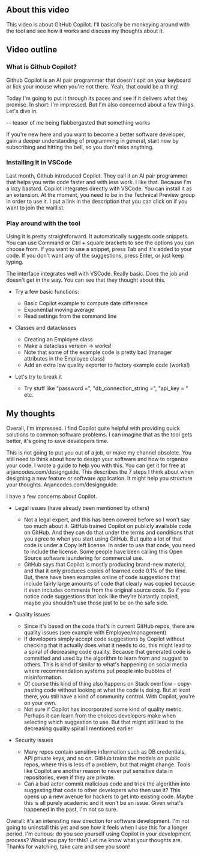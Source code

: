 ## About this video

This video is about GitHub Copilot. I'll basically be monkeying around with the tool and see how it works and discuss my thoughts about it.

## Video outline

### What is Github Copilot?

Github Copilot is an AI pair programmer that doesn't spit on your keyboard or lick your mouse when you're not there. Yeah, that could be a thing!

Today I'm going to put it through its paces and see if it delivers what they promise. In short: I'm impressed. But I'm also concerned about a few things. Let's dive in.

-- teaser of me being flabbergasted that something works

If you're new here and you want to become a better software developer, gain a deeper understanding of programming in general, start now by subscribing and hitting the bell, so you don't miss anything.

### Installing it in VSCode

Last month, Github introduced Copilot. They call it an AI pair programmer that helps you write code faster and with less work. I like that. Because I'm a lazy bastard. Copilot integrates directly with VSCode. You can install it as an extension. At the moment, you need to be in the Technical Preview group in order to use it. I put a link in the description that you can click on if you want to join the waitlist.

### Play around with the tool

Using it is pretty straightforward. It automatically suggests code snippets. You can use Command or Ctrl + square brackets to see the options you can choose from. If you want to use a snippet, press Tab and it's added to your code. If you don't want any of the suggestions, press Enter, or just keep typing.

The interface integrates well with VSCode. Really basic. Does the job and doesn't get in the way. You can see that they thought about this.

- Try a few basic functions:

  - Basic Copilot example to compute date difference
  - Exponential moving average
  - Read settings from the command line

- Classes and dataclasses

  - Creating an Employee class
  - Make a dataclass version -> works!
  - Note that some of the example code is pretty bad (manager attributes in the Employee class)
  - Add an extra low quality exporter to factory example code (works!)

- Let's try to break it
  - Try stuff like "password =", "db_connection_string =", "api_key = " etc.

## My thoughts

Overall, I'm impressed. I find Copilot quite helpful with providing quick solutions to common software problems. I can imagine that as the tool gets better, it's going to save developers time.

This is not going to put you out of a job, or make my channel obsolete. You still need to think about how to design your software and how to organize your code. I wrote a guide to help you with this. You can get it for free at arjancodes.com/designguide. This describes the 7 steps I think about when designing a new feature or software application. It might help you structure your thoughts. Arjancodes.com/designguide.

I have a few concerns about Copilot.

- Legal issues (have already been mentioned by others)

  - Not a legal expert, and this has been covered before so I won't say too much about it. GitHub trained Copilot on publicly available code on GitHub. And they can do that under the terms and conditions that you agree to when you start using GitHub. But quite a lot of that code is under a Copy left license. In order to use that code, you need to include the license. Some people have been calling this Open Source software laundering for commercial use.
  - GitHub says that Copilot is mostly producing brand-new material, and that it only produces copies of learned code 0.1% of the time. But, there have been examples online of code suggestions that include fairly large amounts of code that clearly was copied because it even includes comments from the original source code. So if you notice code suggestions that look like they're blatantly copied, maybe you shouldn't use those just to be on the safe side.

- Quality issues

  - Since it's based on the code that's in current GitHub repos, there are quality issues (see example with Employee/management)
  - If developers simply accept code suggestions by Copilot without checking that it actually does what it needs to do, this might lead to a spiral of decreasing code quality. Because that generated code is committed and used by the algorithm to learn from and suggest to others. This is kind of similar to what's happening on social media where recommendation systems put people into bubbles of misinformation.
  - Of course this kind of thing also happens on Stack overflow - copy-pasting code without looking at what the code is doing. But at least there, you still have a kind of community control. With Copilot, you're on your own.
  - Not sure if Copilot has incorporated some kind of quality metric. Perhaps it can learn from the choices developers make when selecting which suggestion to use. But that might still lead to the decreasing quality spiral I mentioned earlier.

- Security issues
  - Many repos contain sensitive information such as DB credentials, API private keys, and so on. GitHub trains the models on public repos, where this is less of a problem, but that might change. Tools like Copilot are another reason to never put sensitive data in repositories, even if they are private.
  - Can a bad actor commit malicious code and trick the algorithm into suggesting that code to other developers who then use it? This opens up a new avenue for hackers to get into existing code. Maybe this is all purely academic and it won't be an issue. Given what's happened in the past, I'm not so sure.

Overall: it's an interesting new direction for software development. I'm not going to uninstall this yet and see how it feels when I use this for a longer period. I'm curious: do you see yourself using Copilot in your development process? Would you pay for this? Let me know what your thoughts are. Thanks for watching, take care and see you soon!
